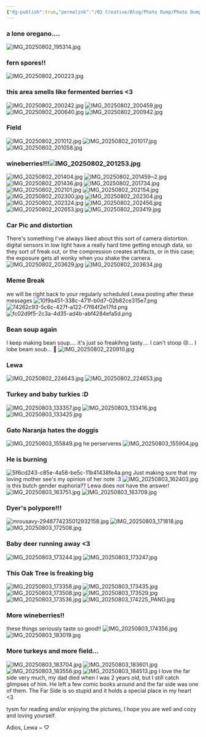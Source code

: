 ```yaml
---
{"dg-publish":true,"permalink":"/02 Creative/Blog/Photo Dump/Photo Dump 2025-08-03/","tags":["image","blog","PhotoDump"]}
---
```


### a lone oregano....
![IMG_20250802_195314.jpg](/img/user/IMG_20250802_195314.jpg)
### fern spores!!
![IMG_20250802_200223.jpg](/img/user/IMG_20250802_200223.jpg)
### this area smells like fermented berries <3
![IMG_20250802_200242.jpg](/img/user/IMG_20250802_200242.jpg)
![IMG_20250802_200459.jpg](/img/user/IMG_20250802_200459.jpg)
![IMG_20250802_200640.jpg](/img/user/IMG_20250802_200640.jpg)
![IMG_20250802_200942.jpg](/img/user/IMG_20250802_200942.jpg)
### Field
![IMG_20250802_201012.jpg](/img/user/IMG_20250802_201012.jpg)
![IMG_20250802_201017.jpg](/img/user/IMG_20250802_201017.jpg)
![IMG_20250802_201058.jpg](/img/user/IMG_20250802_201058.jpg)
### wineberries!!!![IMG_20250802_201253.jpg](/img/user/IMG_20250802_201253.jpg)

![IMG_20250802_201404.jpg](/img/user/IMG_20250802_201404.jpg)
![IMG_20250802_201459~2.jpg](/img/user/IMG_20250802_201459~2.jpg)
![IMG_20250802_201436.jpg](/img/user/IMG_20250802_201436.jpg)
![IMG_20250802_201734.jpg](/img/user/IMG_20250802_201734.jpg)
![IMG_20250802_202101.jpg](/img/user/IMG_20250802_202101.jpg)
![IMG_20250802_202154.jpg](/img/user/IMG_20250802_202154.jpg)
![IMG_20250802_202300.jpg](/img/user/IMG_20250802_202300.jpg)
![IMG_20250802_202304.jpg](/img/user/IMG_20250802_202304.jpg)
![IMG_20250802_202324.jpg](/img/user/IMG_20250802_202324.jpg)
![IMG_20250802_202456.jpg](/img/user/IMG_20250802_202456.jpg)
![IMG_20250802_202653.jpg](/img/user/IMG_20250802_202653.jpg)
![IMG_20250802_203419.jpg](/img/user/IMG_20250802_203419.jpg)
### Car Pic and distortion
There's something I've always liked about this sort of camera distortion. digital sensors in low light have a really hard time getting enough data, so they sort of freak out, or the compression creates artifacts, or in this case; the exposure gets all wonky when you shake the camera.
![IMG_20250802_203629.jpg](/img/user/IMG_20250802_203629.jpg)
![IMG_20250802_203634.jpg](/img/user/IMG_20250802_203634.jpg)
### Meme Break
we will be right back to your regularly scheduled Lewa posting after these messages
![10f9a451-338c-471f-b0d7-02b82ce315e7.png](/img/user/10f9a451-338c-471f-b0d7-02b82ce315e7.png)
![74262c93-5c6c-427f-a122-f7f64f2e17fd.png](/img/user/74262c93-5c6c-427f-a122-f7f64f2e17fd.png)
![fc02d9f5-2c3a-4d35-ad4b-abf4284efa5d.png](/img/user/fc02d9f5-2c3a-4d35-ad4b-abf4284efa5d.png)
### Bean soup again
I keep making bean soup.... it's just so freakihng tasty.... I can't stoop 😢... I lobe beam soub... 🥲
![IMG_20250802_220910.jpg](/img/user/IMG_20250802_220910.jpg)
### Lewa 
![IMG_20250802_224643.jpg](/img/user/IMG_20250802_224643.jpg)
![IMG_20250802_224653.jpg](/img/user/IMG_20250802_224653.jpg)
### Turkey and baby turkies :D
![IMG_20250803_133357.jpg](/img/user/IMG_20250803_133357.jpg)
![IMG_20250803_133416.jpg](/img/user/IMG_20250803_133416.jpg)
![IMG_20250803_133425.jpg](/img/user/IMG_20250803_133425.jpg)
### Gato Naranja hates the doggis 
![IMG_20250803_155849.jpg](/img/user/IMG_20250803_155849.jpg)
he perserveres
![IMG_20250803_155904.jpg](/img/user/IMG_20250803_155904.jpg)
### He is burning
![5f6cd243-c85e-4a58-be5c-11b41438fe4a.png](/img/user/5f6cd243-c85e-4a58-be5c-11b41438fe4a.png)
Just making sure that my loving mother see's my opinion of her note :3
![IMG_20250803_162403.jpg](/img/user/IMG_20250803_162403.jpg)
is this butch gender euphoria?? Lewa does not have the answer!
![IMG_20250803_163751.jpg](/img/user/IMG_20250803_163751.jpg)
![IMG_20250803_163709.jpg](/img/user/IMG_20250803_163709.jpg)
### Dyer's polypore!!!
![mrousavy-2948774235012932158.jpg](/img/user/mrousavy-2948774235012932158.jpg)
![IMG_20250803_171818.jpg](/img/user/IMG_20250803_171818.jpg)
![IMG_20250803_172508.jpg](/img/user/IMG_20250803_172508.jpg)
### Baby deer running away <3
![IMG_20250803_173244.jpg](/img/user/IMG_20250803_173244.jpg)
![IMG_20250803_173247.jpg](/img/user/IMG_20250803_173247.jpg)
### This Oak Tree is freaking big
![IMG_20250803_173358.jpg](/img/user/IMG_20250803_173358.jpg)
![IMG_20250803_173435.jpg](/img/user/IMG_20250803_173435.jpg)
![IMG_20250803_173508.jpg](/img/user/IMG_20250803_173508.jpg)
![IMG_20250803_173529.jpg](/img/user/IMG_20250803_173529.jpg)
![IMG_20250803_173536.jpg](/img/user/IMG_20250803_173536.jpg)
![IMG_20250803_174225_PANO.jpg](/img/user/IMG_20250803_174225_PANO.jpg)
### More wineberries!! 
these things seriously taste so good!!
![IMG_20250803_174356.jpg](/img/user/IMG_20250803_174356.jpg)
![IMG_20250803_183019.jpg](/img/user/IMG_20250803_183019.jpg)
### More turkeys and more field...
![IMG_20250803_183704.jpg](/img/user/IMG_20250803_183704.jpg)
![IMG_20250803_183601.jpg](/img/user/IMG_20250803_183601.jpg)
![IMG_20250803_183556.jpg](/img/user/IMG_20250803_183556.jpg)
![IMG_20250803_184513.jpg](/img/user/IMG_20250803_184513.jpg)
I love the far side very much, my dad died when I was 2 years old, but I still catch glimpses of him. He left a few comic books around and the far side was one of them. The Far Side is so stupid and it holds a special place in my heart <3

tysm for reading and/or enjoying the pictures, I hope you are well and cozy and loving yourself.

Adios,
Lewa ~ ♡
